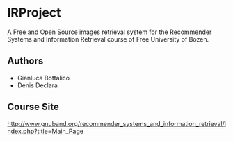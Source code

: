 IRProject
=========

A Free and Open Source images retrieval system for the Recommender Systems and Information Retrieval 
course of Free University of Bozen.

Authors
-----------------
* Gianluca Bottalico
* Denis Declara

Course Site
--------------
http://www.gnuband.org/recommender_systems_and_information_retrieval/index.php?title=Main_Page
